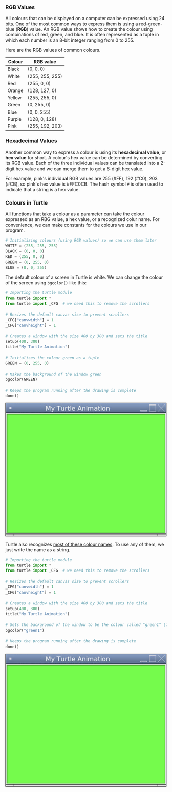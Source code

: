 ### RGB Values

All colours that can be displayed on a computer can be expressed using 24 bits. One of the most common ways to express them is using a red-green-blue (**RGB**) value. An RGB value shows how to create the colour using combinations of red, green, and blue. It is often represented as a tuple in which each number is an 8-bit integer ranging from 0 to 255.

Here are the RGB values of common colours.

| Colour | RGB value       |
| ------ | --------------- |
| Black  | (0, 0, 0)       |
| White  | (255, 255, 255) |
| Red    | (255, 0, 0)     |
| Orange | (128, 127, 0)   |
| Yellow | (255, 255, 0)   |
| Green  | (0, 255, 0)     |
| Blue   | (0, 0, 255)     |
| Purple | (128, 0, 128)   |
| Pink   | (255, 192, 203) |

### Hexadecimal Values

Another common way to express a colour is using its **hexadecimal value**, or **hex value** for short. A colour's hex value can be determined by converting its RGB value. Each of the three individual values can be translated into a 2-digit hex value and we can merge them to get a 6-digit hex value. 

For example, pink's individual RGB values are 255 (#FF), 192 (#C0), 203 (#CB), so pink's hex value is #FFC0CB. The hash symbol `#` is often used to indicate that a string is a hex value.

### Colours in Turtle

All functions that take a colour as a parameter can take the colour expressed as an RBG value, a hex value, or a recognized colur name. For convenience, we can make constants for the colours we use in our program.

```python
# Initializing colours (using RGB values) so we can use them later
WHITE = (255, 255, 255)
BLACK = (0, 0, 0)
RED = (255, 0, 0)
GREEN = (0, 255, 0)
BLUE = (0, 0, 255)
```

The default colour of a screen in Turtle is white. We can change the colour of the screen using `bgcolor()` like this:

```python
# Importing the turtle module
from turtle import *
from turtle import _CFG  # we need this to remove the scrollers

# Resizes the default canvas size to prevent scrollers
_CFG["canvwidth"] = 1 
_CFG["canvheight"] = 1

# Creates a window with the size 400 by 300 and sets the title
setup(400, 300)
title("My Turtle Animation")

# Initializes the colour green as a tuple
GREEN = (0, 255, 0)

# Makes the background of the window green
bgcolor(GREEN)

# Keeps the program running after the drawing is complete
done()
```

![](../Images/Turtle_Screen_Colour.png)

Turtle also recognizes [most of these colour names](https://www.tcl.tk/man/tcl/TkCmd/colors.html). To use any of them, we just write the name as a string.

```python
# Importing the turtle module
from turtle import *
from turtle import _CFG  # we need this to remove the scrollers

# Resizes the default canvas size to prevent scrollers
_CFG["canvwidth"] = 1 
_CFG["canvheight"] = 1

# Creates a window with the size 400 by 300 and sets the title
setup(400, 300)
title("My Turtle Animation")

# Sets the background of the window to be the colour called "green1" (from the list of recognized colour names)
bgcolor("green1")

# Keeps the program running after the drawing is complete
done()
```

![](../Images/Turtle_Screen_Colour.png)
